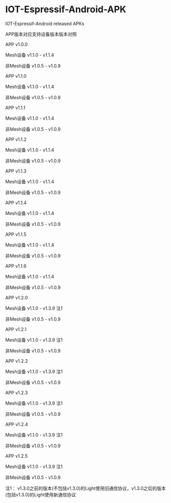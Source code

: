 # IOT-Espressif-Android-APK
IOT-Espressif-Android released APKs 


APP版本对应支持设备版本版本对照


APP v1.0.0

Mesh设备 v1.1.0 - v1.1.4

非Mesh设备 v1.0.5 - v1.0.9



APP v1.1.0

Mesh设备 v1.1.0 - v1.1.4

非Mesh设备 v1.0.5 - v1.0.9



APP v1.1.1

Mesh设备 v1.1.0 - v1.1.4

非Mesh设备 v1.0.5 - v1.0.9



APP v1.1.2

Mesh设备 v1.1.0 - v1.1.4

非Mesh设备 v1.0.5 - v1.0.9



APP v1.1.3

Mesh设备 v1.1.0 - v1.1.4

非Mesh设备 v1.0.5 - v1.0.9



APP v1.1.4

Mesh设备 v1.1.0 - v1.1.4

非Mesh设备 v1.0.5 - v1.0.9



APP v1.1.5

Mesh设备 v1.1.0 - v1.1.4

非Mesh设备 v1.0.5 - v1.0.9



APP v1.1.6

Mesh设备 v1.1.0 - v1.1.4

非Mesh设备 v1.0.5 - v1.0.9



APP v1.2.0

Mesh设备 v1.1.0 - v1.3.9 注1

非Mesh设备 v1.0.5 - v1.0.9



APP v1.2.1

Mesh设备 v1.1.0 - v1.3.9 注1

非Mesh设备 v1.0.5 - v1.0.9



APP v1.2.2

Mesh设备 v1.1.0 - v1.3.9 注1

非Mesh设备 v1.0.5 - v1.0.9



APP v1.2.3

Mesh设备 v1.1.0 - v1.3.9 注1

非Mesh设备 v1.0.5 - v1.0.9



APP v1.2.4

Mesh设备 v1.1.0 - v1.3.9 注1

非Mesh设备 v1.0.5 - v1.0.9



APP v1.2.5

Mesh设备 v1.1.0 - v1.3.9 注1

非Mesh设备 v1.0.5 - v1.0.9

注1： v1.3.0之前的版本(不包括v1.3.0)的Light使用旧通信协议，v1.3.0之后的版本(包括v1.3.0)的Light使用新通信协议
